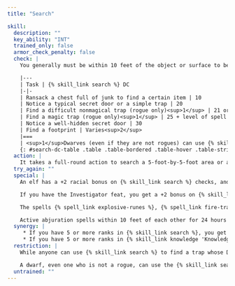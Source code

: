 ```yaml
---
title: "Search"

skill:
  description: ""
  key_ability: "INT"
  trained_only: false
  armor_check_penalty: false
  check: |
    You generally must be within 10 feet of the object or surface to be searched. The table below gives DCs for typical tasks involving the {% skill_link search %} skill.

    |---
    | Task | {% skill_link search %} DC
    |-|-
    | Ransack a chest full of junk to find a certain item | 10
    | Notice a typical secret door or a simple trap | 20
    | Find a difficult nonmagical trap (rogue only)<sup>1</sup> | 21 or higher
    | Find a magic trap (rogue only)<sup>1</sup> | 25 + level of spell used to create trap
    | Notice a well-hidden secret door | 30
    | Find a footprint | Varies<sup>2</sup>
    |===
    | <sup>1</sup>Dwarves (even if they are not rogues) can use {% skill_link search %} to find traps built into or out of stone.<br><sup>2</sup>A successful {% skill_link search %} check can find a footprint or similar sign of a creature's passage, but it won't let you find or follow a trail. See the Track feat for the appropriate DC. |<
    {: #search-dc-table .table .table-bordered .table-hover .table-striped data-caption="Table: Search DCs" }
  action: |
    It takes a full-round action to search a 5-foot-by-5-foot area or a volume of goods 5 feet on a side.
  try_again: ""
  special: |
    An elf has a +2 racial bonus on {% skill_link search %} checks, and a half-elf has a +1 racial bonus. An elf (but not a half-elf) who simply passes within 5 feet of a secret or concealed door can make a {% skill_link search %} check to find that door.

    If you have the Investigator feat, you get a +2 bonus on {% skill_link search %} checks.

    The spells {% spell_link explosive-runes %}, {% spell_link fire-trap %}, _glyph of warding_, _symbol_, and {% spell_link teleportation-circle %} create magic traps that a rogue can find by making a successful {% skill_link search %} check and then can attempt to disarm by using {% skill_link disable-device %}. Identifying the location of a {% spell_link snare %} spell has a DC of 23. {% spell_link spike-growth %} and {% spell_link spike-stones %} create magic traps that can be found using {% skill_link search %}, but against which {% skill_link disable-device %} checks do not succeed. See the individual spell descriptions for details.

    Active abjuration spells within 10 feet of each other for 24 hours or more create barely visible energy fluctuations. These fluctuations give you a +4 bonus on {% skill_link search %} checks to locate such abjuration spells.
  synergy: |
     * If you have 5 or more ranks in {% skill_link search %}, you get a synergy bonus on {% skill_link survival %} checks to find or follow tracks.
     * If you have 5 or more ranks in {% skill_link knowledge 'Knowledge (Architecture and Engineering)' %}, you get a synergy bonus on {% skill_link search %} checks to find secret doors or hidden compartments.
  restriction: |
    While anyone can use {% skill_link search %} to find a trap whose DC is 20 or lower, only a rogue can use {% skill_link search %} to locate traps with higher DCs. (_Exception:_ The spell {% spell_link find-traps %} temporarily enables a cleric to use the {% skill_link search %} skill as if he were a rogue.)

    A dwarf, even one who is not a rogue, can use the {% skill_link search %} skill to find a difficult trap (one with a DC higher than 20) if the trap is built into or out of stone. He gains a +2 racial bonus on the {% skill_link search %} check from his stonecunning ability.
  untrained: ""
---
```

